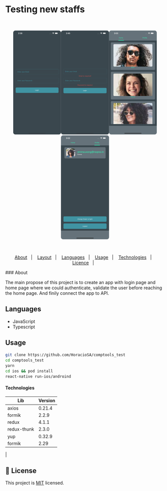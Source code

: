 # Testing new staffs

<br>
<p align="center">
  <img alt="Login" src=".github/Loginone.png" width="30%"><img alt="LoginTwo" src=".github/Logintwo.png" width="30%"><img alt="Home" src=".github/Home.png" width="30%"><img alt="Home" src=".github/Profile.png" width="30%">

</p> 
<br>

<p align="center">
  <a href="#-about">About</a>&nbsp;&nbsp;&nbsp;|&nbsp;&nbsp;&nbsp;
  <a href="#-layout">Layout</a>&nbsp;&nbsp;&nbsp;|&nbsp;&nbsp;&nbsp;
  <a href="#-projeto">Languages</a>&nbsp;&nbsp;&nbsp;|&nbsp;&nbsp;&nbsp;
  <a href="#-usage">Usage</a>&nbsp;&nbsp;&nbsp;|&nbsp;&nbsp;&nbsp;
  <a href="#-technologies">Technologies</a>&nbsp;&nbsp;&nbsp;|&nbsp;&nbsp;&nbsp;
  <a href="#memo-licence">Licence</a>&nbsp;&nbsp;&nbsp;|&nbsp;&nbsp;&nbsp;
</p>
### About

The main propose of this project is to create an app with login page and home page where we could authenticate, validate the user before reaching the home page. And finily connect the app to API.

##  Languages

- JavaScript
- Typescript
## Usage

```sh
git clone https://github.com/HoracioSA/comptools_test
cd comptools_test
yarn
cd ios && pod install
react-native run-ios/androind
```
#### Technologies

|    Lib       | Version  |
| ------------ | -------- |
| axios        | 0.21.4   |
| formik       | 2.2.9    |
| redux        | 4.1.1    |
| redux-thunk  | 2.3.0    |
| yup          | 0.32.9   |
| formik       | 2.29     |
|
## :bookmark: License

This project is [MIT](LICENSE) licensed.
